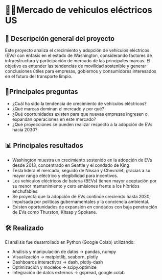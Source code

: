 # 🚗🔋Mercado de vehiculos eléctricos US

## 📌 Descripción general del proyecto
Este proyecto analiza el crecimiento y adopción de vehículos eléctricos (EVs) con énfasis en el estado de Washington, considerando factores de infraestructura y participación de mercado de las principales marcas.
El objetivo es entender las tendencias de movilidad sostenible y generar conclusiones útiles para empresas, gobiernos y consumidores interesados en el futuro del transporte limpio.

## 🎯Principales preguntas
- ¿Cuál ha sido la tendencia de crecimiento de vehículos eléctricos?
- ¿Qué marcas dominan el mercado y por qué?
- ¿Qué oportunidades existen para que nuevas empresas ingresen o expandan operaciones en este mercado?
- ¿Qué proyecciones se pueden realizar respecto a la adopción de EVs hacia 2030?

## 📊 Principales resultados
- Washington muestra un crecimiento sostenido en la adopción de EVs desde 2013, concentrado en Seattle y el condado de King.
- Tesla lidera el mercado, seguido de Nissan y Chevrolet, gracias a su mayor rango eléctrico y elegibilidad para incentivos.
- Los vehículos eléctricos de batería (BEVs) tienen mayor aceptación por su menor mantenimiento y cero emisiones frente a los híbridos enchufables.
- Se proyecta que la adopción de EVs continúe creciendo hasta 2030, impulsada por políticas gubernamentales y la conciencia ambiental.
- Existen oportunidades de expansión en condados con baja penetración de EVs como Thurston, Kitsap y Spokane.

## 🛠️ Realizado
El análisis fue desarrollado en Python (Google Colab) utilizando:
- Análisis y manipulación de datos → pandas, numpy
- Visualización → matplotlib, seaborn, plotly
- Dashboards interactivos → dash, plotly-dash
- Optimización y modelos → scipy.optimize
- Integración de datos externos → gspread, google.colab

